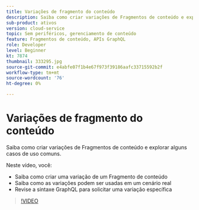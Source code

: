 ```yaml
---
title: Variações de fragmento do conteúdo
description: Saiba como criar variações de Fragmentos de conteúdo e explorar alguns casos de uso comuns.
sub-product: ativos
version: cloud-service
topic: Sem periféricos, gerenciamento de conteúdo
feature: Fragmentos de conteúdo, APIs GraphQL
role: Developer
level: Beginner
kt: 7874
thumbnail: 333295.jpg
source-git-commit: e4abfe07f1b4e67f973f39186aafc33715592b2f
workflow-type: tm+mt
source-wordcount: '76'
ht-degree: 0%

---
```



# Variações de fragmento do conteúdo

Saiba como criar variações de Fragmentos de conteúdo e explorar alguns casos de uso comuns.

Neste vídeo, você:

+ Saiba como criar uma variação de um Fragmento de conteúdo
+ Saiba como as variações podem ser usadas em um cenário real
+ Revise a sintaxe GraphQL para solicitar uma variação específica

>[!VIDEO](https://video.tv.adobe.com/v/333295/?quality=12&learn=on)

